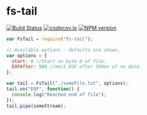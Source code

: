 # fs-tail
[![Build Status](https://travis-ci.org/classdojo/fs-tail.svg?branch=master)](https://travis-ci.org/classdojo/fs-tail)
[![codecov.io](https://codecov.io/github/classdojo/fs-tail/coverage.svg?branch=master)](https://codecov.io/github/classdojo/fs-tail?branch=master)
[![NPM version](https://badge.fury.io/js/fs-tail.png)](http://badge.fury.io/js/fs-tail)


```javascript
var FsTail = require("fs-tail");

// Available options - defaults are shown.
var options = {
  start: 0 //Start on byte 0 of file.
  EOFAfter: 500 //emit EOF after 500ms of no data.
};

var tail = FsTail("./someFile.txt", options);
tail.on("EOF", function() {
  console.log("Reached end of file");
});
tail.pipe(someStream);
```
